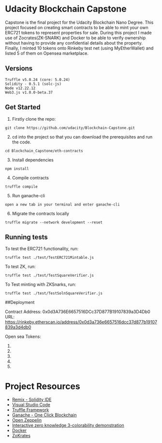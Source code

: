 # Udacity Blockchain Capstone

Capstone is the final project for the Udacity Blockchain Nano Degree. This project focused on creating smart contracts to be able to mint your own ERC721 tokens to represent properties for sale. During this project I made use of Zocrates(ZK-SNARK) and Docker to be able to verify ownership without having to provide any confidential details about the property. Finally, I minted 10 tokens onto Rinkeby test net (using MyEtherWallet) and listed 5 of them on Opensea marketplace.

## Versions

```
Truffle v5.0.24 (core: 5.0.24)
Solidity - 0.5.1 (solc-js)
Node v12.22.12
Web3.js v1.0.0-beta.37
```

## Get Started

1) Firstly clone the repo:

```
git clone https://github.com/udacity/Blockchain-Capstone.git
```
2) cd into the project so that you can download the prerequisites and run the code.

```
cd Blockchain_Capstone/eth-contracts
```

3) Install dependencies

```
npm install
```

4) Compile contracts

```
truffle compile
```

5) Run ganache-cli

```
open a new tab in your terminal and enter ganache-cli
```

6) Migrate the contracts locally

```
truffle migrate --network development --reset
```



## Running tests


To test the ERC721 functionality, run:

```
truffle test ./test/TestERC721Mintable.js
```

To test ZK, run:

```
truffle test ./test/TestSquareVerifier.js
```

To Test minting with ZKSnarks, run:

```
truffle test ./test/TestSolnSquareVerifier.js
```


##Deployment

Contract Address: 0x0d3A736E6657516DCc37D877B19107839a3D4Db0
URL: https://rinkeby.etherscan.io/address/0x0d3a736e6657516dcc37d877b19107839a3d4db0

Open sea Tokens:

1)
2)
3)
4)
5)



# Project Resources

* [Remix - Solidity IDE](https://remix.ethereum.org/)
* [Visual Studio Code](https://code.visualstudio.com/)
* [Truffle Framework](https://truffleframework.com/)
* [Ganache - One Click Blockchain](https://truffleframework.com/ganache)
* [Open Zeppelin ](https://openzeppelin.org/)
* [Interactive zero knowledge 3-colorability demonstration](http://web.mit.edu/~ezyang/Public/graph/svg.html)
* [Docker](https://docs.docker.com/install/)
* [ZoKrates](https://github.com/Zokrates/ZoKrates)
